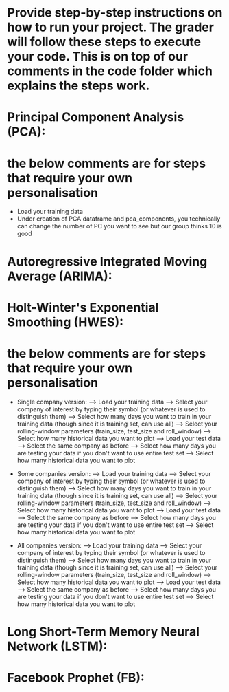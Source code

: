 # Provide step-by-step instructions on how to run your project. The grader will follow these steps to execute your code. This is on top of our comments in the code folder which explains the steps work.
# Principal Component Analysis (PCA):
# the below comments are for steps that require your own personalisation
- Load your training data
- Under creation of PCA dataframe and pca_components, you technically can change the number of PC you want to see but our group thinks 10 is good

# Autoregressive Integrated Moving Average (ARIMA):

# Holt-Winter's Exponential Smoothing (HWES):
# the below comments are for steps that require your own personalisation
- Single company version:
--> Load your training data
--> Select your company of interest by typing their symbol (or whatever is used to distinguish them)
--> Select how many days you want to train in your training data (though since it is training set, can use all)
--> Select your rolling-window parameters (train_size, test_size and roll_window)
--> Select how many historical data you want to plot
--> Load your test data
--> Select the same company as before
--> Select how many days you are testing your data if you don't want to use entire test set
--> Select how many historical data you want to plot

- Some companies version:
--> Load your training data
--> Select your company of interest by typing their symbol (or whatever is used to distinguish them)
--> Select how many days you want to train in your training data (though since it is training set, can use all)
--> Select your rolling-window parameters (train_size, test_size and roll_window)
--> Select how many historical data you want to plot
--> Load your test data
--> Select the same company as before
--> Select how many days you are testing your data if you don't want to use entire test set
--> Select how many historical data you want to plot

- All companies version:
--> Load your training data
--> Select your company of interest by typing their symbol (or whatever is used to distinguish them)
--> Select how many days you want to train in your training data (though since it is training set, can use all)
--> Select your rolling-window parameters (train_size, test_size and roll_window)
--> Select how many historical data you want to plot
--> Load your test data
--> Select the same company as before
--> Select how many days you are testing your data if you don't want to use entire test set
--> Select how many historical data you want to plot

# Long Short-Term Memory Neural Network (LSTM):

# Facebook Prophet (FB):

